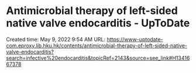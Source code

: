 # Antimicrobial therapy of left-sided native valve endocarditis - UpToDate

Created time: May 9, 2022 9:54 AM
URL: https://www-uptodate-com.eproxy.lib.hku.hk/contents/antimicrobial-therapy-of-left-sided-native-valve-endocarditis?search=infective%20endocarditis&topicRef=2143&source=see_link#H1341667378